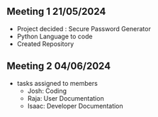 ## Meeting 1  21/05/2024

* Project decided : Secure Password Generator
* Python Language to code
* Created Repository

## Meeting 2  04/06/2024

* tasks assigned to members
  * Josh: Coding
  * Raja: User Documentation 
  * Isaac: Developer Documentation
